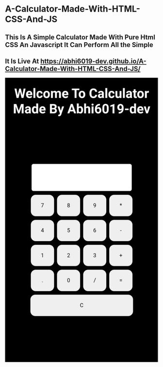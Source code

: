 # A-Calculator-Made-With-HTML-CSS-And-JS
## This Is A Simple Calculator Made With Pure Html CSS An Javascript It Can Perform  All the Simple 
## It Is Live At https://abhi6019-dev.github.io/A-Calculator-Made-With-HTML-CSS-And-JS/
![Screenshot On Mobile](https://github.com/abhi6019-dev/A-Calculator-Made-With-HTML-CSS-And-JS/blob/b160d95a5754eb1093811b0e6cd35197444e58ff/Screenshot_On_Mobile.png)
